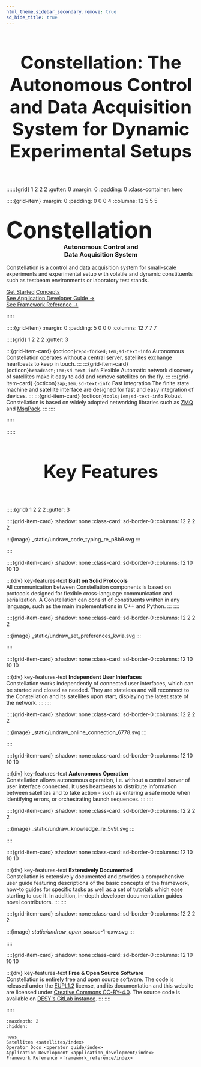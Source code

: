 ```yaml
---
html_theme.sidebar_secondary.remove: true
sd_hide_title: true
---
```

<!-- markdownlint-disable -->

<!-- CSS overrides on the homepage only -->
<style>
.bd-main .bd-content .bd-article-container {
  max-width: 70rem; /* Make homepage a little wider instead of 60em */
}
/* Extra top/bottom padding to the sections */
article.bd-article section {
  padding: 3rem 0 7rem;
}
/* Override all h1 headers except for the hidden ones */
h1:not(.sd-d-none) {
  font-weight: bold;
  font-size: 48px;
  text-align: center;
  margin-bottom: 4rem;
}
/* Override all h3 headers that are not in hero */
h3:not(.hero h3) {
  font-weight: bold;
  text-align: center;
}
</style>

# Constellation: The Autonomous Control and Data Acquisition System for Dynamic Experimental Setups

::::::{grid} 1 2 2 2
:gutter: 0
:margin: 0
:padding: 0
:class-container: hero

:::::{grid-item}
:margin: 0
:padding: 0 0 0 4
:columns: 12 5 5 5

<h2 style="font-size: 60px; font-weight: bold; margin: 2rem 0 0 0;">Constellation</h2>
<h3 style="font-weight: bold; margin-top: 0;">Autonomous Control and <br/>Data Acquisition System</h3>
<p>Constellation is a control and data acquisition system for small-scale experiments and experimental setup with volatile and dynamic constituents such as testbeam environments or laboratory test stands.</p>

<div class="homepage-button-container">
  <div class="homepage-button-container-row">
      <a href="./operator_guide/index.html" class="homepage-button primary-button">Get Started</a>
      <a href="./operator_guide/concepts/constellation.html" class="homepage-button secondary-button">Concepts</a>
  </div>
  <div class="homepage-button-container-row">
      <a href="./application_development/index.html" class="homepage-button-link">See Application Developer Guide →</a>
  </div>
  <div class="homepage-button-container-row">
      <a href="./framework_reference/index.html" class="homepage-button-link">See Framework Reference →</a>
  </div>
</div>

:::::

:::::{grid-item}
:margin: 0
:padding: 5 0 0 0
:columns: 12 7 7 7

::::{grid} 1 2 2 2
:gutter: 3

:::{grid-item-card} {octicon}`repo-forked;1em;sd-text-info` Autonomous
Constellation operates without a central server, satellites exchange heartbeats to keep in touch.
:::
:::{grid-item-card} {octicon}`broadcast;1em;sd-text-info` Flexible
Automatic network discovery of satellites make it easy to add and remove satellites on the fly.
:::
:::{grid-item-card} {octicon}`zap;1em;sd-text-info` Fast Integration
The finite state machine and satellite interface are designed for fast and easy integration of devices.
:::
:::{grid-item-card} {octicon}`tools;1em;sd-text-info` Robust
Constellation is based on widely adopted networking libraries such as [ZMQ](https://zeromq.org/) and [MsgPack](https://msgpack.org/).
:::
::::

:::::

::::::

# Key Features

:::::{grid} 1 2 2 2
:gutter: 3

::::{grid-item-card}
:shadow: none
:class-card: sd-border-0
:columns: 12 2 2 2

:::{image} _static/undraw_code_typing_re_p8b9.svg
:::

::::

::::{grid-item-card}
:shadow: none
:class-card: sd-border-0
:columns: 12 10 10 10

:::{div} key-features-text
<strong>Built on Solid Protocols</strong><br/>
All communication between Constellation components is based on protocols designed for flexible cross-language communication and serialization.
A Constellation can consist of constituents written in any language, such as the main implementations in C++ and Python.
:::
::::

::::{grid-item-card}
:shadow: none
:class-card: sd-border-0
:columns: 12 2 2 2

:::{image} _static/undraw_set_preferences_kwia.svg
:::

::::

::::{grid-item-card}
:shadow: none
:class-card: sd-border-0
:columns: 12 10 10 10

:::{div} key-features-text
<strong>Independent User Interfaces</strong><br/>
Constellation works independently of connected user interfaces, which can be started and closed as needed. They are stateless and will
reconnect to the Constellation and its satellites upon start, displaying the latest state of the network.
:::
::::

::::{grid-item-card}
:shadow: none
:class-card: sd-border-0
:columns: 12 2 2 2

:::{image} _static/undraw_online_connection_6778.svg
:::

::::

::::{grid-item-card}
:shadow: none
:class-card: sd-border-0
:columns: 12 10 10 10

:::{div} key-features-text
<strong>Autonomous Operation</strong><br/>
Constellation allows autonomous operation, i.e. without a central server of user interface connected. It uses heartbeats to distribute
information between satellites and to take action - such as entering a safe mode when identifying errors, or orchestrating launch sequences.
:::
::::

::::{grid-item-card}
:shadow: none
:class-card: sd-border-0
:columns: 12 2 2 2

:::{image} _static/undraw_knowledge_re_5v9l.svg
:::

::::

::::{grid-item-card}
:shadow: none
:class-card: sd-border-0
:columns: 12 10 10 10

:::{div} key-features-text
<strong>Extensively Documented</strong><br/>
Constellation is extensively documented and provides a comprehensive user guide featuring descriptions of the basic concepts of the framework,
how-to guides for specific tasks as well as a set of tutorials which ease starting to use it. In addition, in-depth developer documentation
guides novel contributors.
:::
::::

::::{grid-item-card}
:shadow: none
:class-card: sd-border-0
:columns: 12 2 2 2

:::{image} _static/undraw_open_source_-1-qxw.svg
:::

::::

::::{grid-item-card}
:shadow: none
:class-card: sd-border-0
:columns: 12 10 10 10

:::{div} key-features-text
<strong>Free & Open Source Software</strong><br/>
Constellation is entirely free and open source software. The code is released under the [EUPL1.2](https://opensource.org/licenses/EUPL-1.2) license,
and its documentation and this website are licensed under [Creative Commons CC-BY-4.0](https://creativecommons.org/licenses/by/4.0/). The source code
is available on [DESY's GitLab instance](https://gitlab.desy.de/constellation/constellation).
:::
::::

:::::

```{toctree}
:maxdepth: 2
:hidden:

news
Satellites <satellites/index>
Operator Docs <operator_guide/index>
Application Development <application_development/index>
Framework Reference <framework_reference/index>
```
